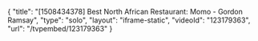 {
    "title": "[1508434378] Best North African Restaurant: Momo - Gordon Ramsay",
    "type": "solo",
    "layout": "iframe-static",
    "videoId": "123179363",
    "url": "\/tvpembed\/123179363"
}